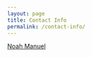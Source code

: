 ```yaml
---
layout: page
title: Contact Info
permalink: /contact-info/
---
```

[Noah Manuel](mailto:noah.manuel@uconn.edu) 


